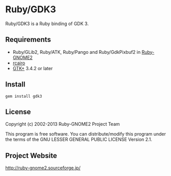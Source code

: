 # Ruby/GDK3

Ruby/GDK3 is a Ruby binding of GDK 3.

## Requirements

* Ruby/GLib2, Ruby/ATK, Ruby/Pango and Ruby/GdkPixbuf2 in
  [Ruby-GNOME2](http://ruby-gnome2.sourceforge.jp/)
* [rcairo](https://github.com/rcairo/rcairo)
* [GTK+](https://www.gtk.org/) 3.4.2 or later

## Install

    gem install gdk3

## License

Copyright (c) 2002-2013 Ruby-GNOME2 Project Team

This program is free software. You can distribute/modify this program
under the terms of the GNU LESSER GENERAL PUBLIC LICENSE Version 2.1.

## Project Website

http://ruby-gnome2.sourceforge.jp/
